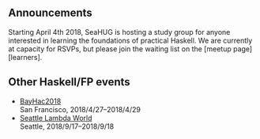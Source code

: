 ## Announcements

Starting April 4th 2018, SeaHUG is hosting a study group for anyone interested
in learning the foundations of practical Haskell. We are currently at capacity
for RSVPs, but please join the waiting list on the [meetup page][learners].

## Other Haskell/FP events

* [BayHac2018][bayhac2018]<br/>San Francisco, 2018/4/27&ndash;2018/4/29
* [Seattle Lambda World][seattle-lambda-world]<br/>Seattle, 2018/9/17&ndash;2018/9/18

[bayhac2018]: https://wiki.haskell.org/BayHac2018
[seattle-lambda-world]: http://seattle.lambda.world/
